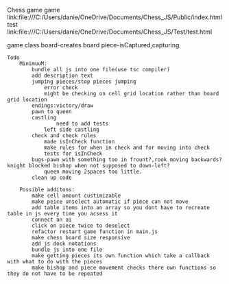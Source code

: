 Chess game
game link:file:///C:/Users/danie/OneDrive/Documents/Chess_JS/Public/index.html
test link:file:///C:/Users/danie/OneDrive/Documents/Chess_JS/Test/test.html

game class
    board-creates board
    piece-isCaptured,capturing


    Todo
        MinimuuM:
            bundle all js into one file(use tsc compiler)
            add description text
            jumping pieces/stop pieces jumping
                error check
                might be checking on cell grid location rather than board grid location
            endings:victory/draw
            pawn to queen
            castling
                    need to add tests
                left side castling
            check and check rules
                made isInCheck function
                make rules for when in check and for moving into check
                tests for isInCheck
            bugs-pawn with something too in frount?,rook moving backwards? knight blocked bishop when not supposed to down-left?
                queen moving 2spaces too little.
            clean up code       

        Possible additons:    
            make cell amount custimizable
            make peice unselect automatic if piece can not move
            add table items into an array so you dont have to recreate table in js every time you acsess it
            connect an ai
            click on piece twice to deselect
            refactor restart game function in main.js
            make chess board size responsive
            add js dock notations
            bundle js into one file
            make getting pieces its own function which take a callback with what to do with the pieces
            make bishop and piece movement checks there own functions so they do not have to be repeated

         

   
